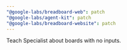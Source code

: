 ```yaml
---
"@google-labs/breadboard-web": patch
"@google-labs/agent-kit": patch
"@google-labs/breadboard-website": patch
---
```


Teach Specialist about boards with no inputs.
